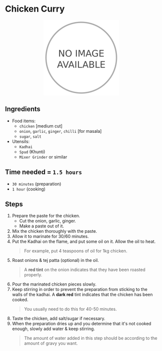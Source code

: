 # Chicken Curry

<p align="center">
    <img src="./assets/0-no-image.png" alt="Chicken Curry" width="250" height="250">
</p>

## Ingredients
- Food items:
    - `chicken` [medium cut]
    - `onion`, `garlic`, `ginger`, `chilli` [for masala]
    - `sugar`, `salt`
- Utensils:
    - `Kadhai`
    - `Spud` (Khunti)
    - `Mixer Grinder` or similar

## Time needed = `1.5 hours`
- `30 minutes` (preparation)
- `1 hour` (cooking)

## Steps
1. Prepare the paste for the chicken.
    - Cut the onion, garlic, ginger.
    - Make a paste out of it.
2. Mix the chicken thoroughly with the paste.
3. Allow it to marinate for 30/60 minutes.
4. Put the Kadhai on the flame, and put some oil on it. Allow the oil to heat.
    > For example, put 4 teaspoons of oil for 1kg chicken.
5. Roast onions & tej patta (optional) in the oil.
    > A **red tint** on the onion indicates that they have been roasted properly.
6. Pour the marinated chicken pieces slowly.
7. Keep stirring in order to prevent the preparation from sticking to the walls of the kadhai. A **dark red** tint indicates that the chicken has been cooked.
    > You usually need to do this for 40-50 minutes.
8. Taste the chicken, add salt/sugar if necessary.
9. When the preparation dries up and you determine that it's not cooked enough, slowly add water & keep stirring.
    > The amount of water added in this step should be according to the amount of gravy you want.
